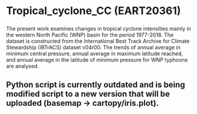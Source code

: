 # Tropical_cyclone_CC (EART20361)

### 
The present work examines changes in tropical cyclone intensities mainly in the western North Pacific (WNP) basin for the period 1977-2018. The dataset is constructed from the International Best Track Archive for Climate Stewardship (IBTrACS) dataset v04r00. The trends of annual average in minimum central pressure, annual average in maximum latitude reached, and annual average in the latitude of minimum pressure for WNP typhoons are analysed.

## Python script is currently outdated and is being modified script to a new version that will be uploaded (basemap -> cartopy/iris.plot).
